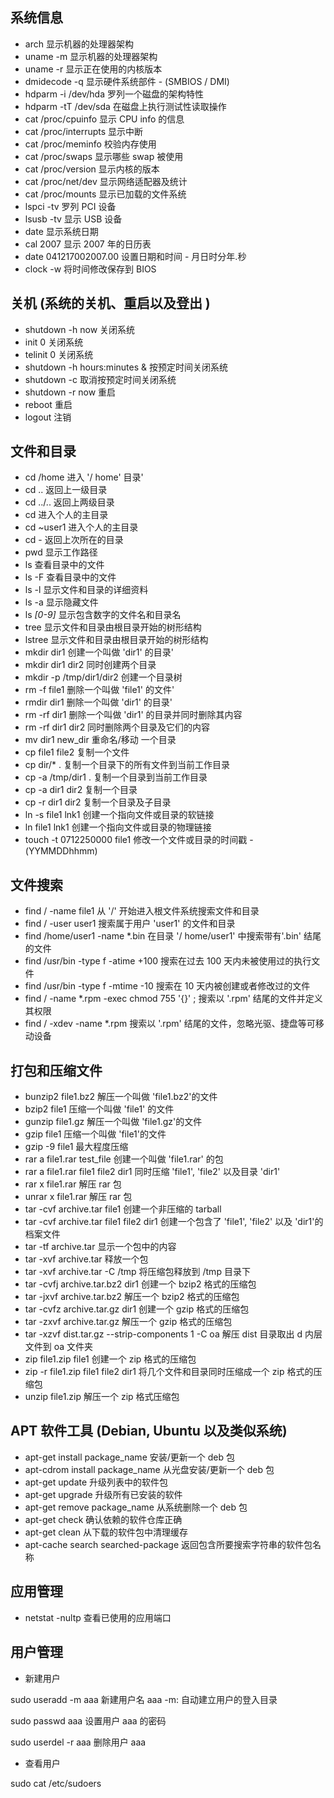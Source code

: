 ## 系统信息

- arch 显示机器的处理器架构
- uname -m 显示机器的处理器架构
- uname -r 显示正在使用的内核版本
- dmidecode -q 显示硬件系统部件 - (SMBIOS / DMI)
- hdparm -i /dev/hda 罗列一个磁盘的架构特性
- hdparm -tT /dev/sda 在磁盘上执行测试性读取操作
- cat /proc/cpuinfo 显示 CPU info 的信息
- cat /proc/interrupts 显示中断
- cat /proc/meminfo 校验内存使用
- cat /proc/swaps 显示哪些 swap 被使用
- cat /proc/version 显示内核的版本
- cat /proc/net/dev 显示网络适配器及统计
- cat /proc/mounts 显示已加载的文件系统
- lspci -tv 罗列 PCI 设备
- lsusb -tv 显示 USB 设备
- date 显示系统日期
- cal 2007 显示 2007 年的日历表
- date 041217002007.00 设置日期和时间 - 月日时分年.秒
- clock -w 将时间修改保存到 BIOS

## 关机 (系统的关机、重启以及登出 )

- shutdown -h now 关闭系统
- init 0 关闭系统
- telinit 0 关闭系统
- shutdown -h hours:minutes & 按预定时间关闭系统
- shutdown -c 取消按预定时间关闭系统
- shutdown -r now 重启
- reboot 重启
- logout 注销

## 文件和目录

- cd /home 进入 '/ home' 目录'
- cd .. 返回上一级目录
- cd ../.. 返回上两级目录
- cd 进入个人的主目录
- cd ~user1 进入个人的主目录
- cd - 返回上次所在的目录
- pwd 显示工作路径
- ls 查看目录中的文件
- ls -F 查看目录中的文件
- ls -l 显示文件和目录的详细资料
- ls -a 显示隐藏文件
- ls _[0-9]_ 显示包含数字的文件名和目录名
- tree 显示文件和目录由根目录开始的树形结构
- lstree 显示文件和目录由根目录开始的树形结构
- mkdir dir1 创建一个叫做 'dir1' 的目录'
- mkdir dir1 dir2 同时创建两个目录
- mkdir -p /tmp/dir1/dir2 创建一个目录树
- rm -f file1 删除一个叫做 'file1' 的文件'
- rmdir dir1 删除一个叫做 'dir1' 的目录'
- rm -rf dir1 删除一个叫做 'dir1' 的目录并同时删除其内容
- rm -rf dir1 dir2 同时删除两个目录及它们的内容
- mv dir1 new_dir 重命名/移动 一个目录
- cp file1 file2 复制一个文件
- cp dir/\* . 复制一个目录下的所有文件到当前工作目录
- cp -a /tmp/dir1 . 复制一个目录到当前工作目录
- cp -a dir1 dir2 复制一个目录
- cp -r dir1 dir2 复制一个目录及子目录
- ln -s file1 lnk1 创建一个指向文件或目录的软链接
- ln file1 lnk1 创建一个指向文件或目录的物理链接
- touch -t 0712250000 file1 修改一个文件或目录的时间戳 - (YYMMDDhhmm)

## 文件搜索

- find / -name file1 从 '/' 开始进入根文件系统搜索文件和目录
- find / -user user1 搜索属于用户 'user1' 的文件和目录
- find /home/user1 -name \*.bin 在目录 '/ home/user1' 中搜索带有'.bin' 结尾的文件
- find /usr/bin -type f -atime +100 搜索在过去 100 天内未被使用过的执行文件
- find /usr/bin -type f -mtime -10 搜索在 10 天内被创建或者修改过的文件
- find / -name \*.rpm -exec chmod 755 '{}' \; 搜索以 '.rpm' 结尾的文件并定义其权限
- find / -xdev -name \*.rpm 搜索以 '.rpm' 结尾的文件，忽略光驱、捷盘等可移动设备

## 打包和压缩文件

- bunzip2 file1.bz2 解压一个叫做 'file1.bz2'的文件
- bzip2 file1 压缩一个叫做 'file1' 的文件
- gunzip file1.gz 解压一个叫做 'file1.gz'的文件
- gzip file1 压缩一个叫做 'file1'的文件
- gzip -9 file1 最大程度压缩
- rar a file1.rar test_file 创建一个叫做 'file1.rar' 的包
- rar a file1.rar file1 file2 dir1 同时压缩 'file1', 'file2' 以及目录 'dir1'
- rar x file1.rar 解压 rar 包
- unrar x file1.rar 解压 rar 包
- tar -cvf archive.tar file1 创建一个非压缩的 tarball
- tar -cvf archive.tar file1 file2 dir1 创建一个包含了 'file1', 'file2' 以及 'dir1'的档案文件
- tar -tf archive.tar 显示一个包中的内容
- tar -xvf archive.tar 释放一个包
- tar -xvf archive.tar -C /tmp 将压缩包释放到 /tmp 目录下
- tar -cvfj archive.tar.bz2 dir1 创建一个 bzip2 格式的压缩包
- tar -jxvf archive.tar.bz2 解压一个 bzip2 格式的压缩包
- tar -cvfz archive.tar.gz dir1 创建一个 gzip 格式的压缩包
- tar -zxvf archive.tar.gz 解压一个 gzip 格式的压缩包
- tar -xzvf dist.tar.gz --strip-components 1 -C oa 解压 dist 目录取出 d 内层文件到 oa 文件夹
- zip file1.zip file1 创建一个 zip 格式的压缩包
- zip -r file1.zip file1 file2 dir1 将几个文件和目录同时压缩成一个 zip 格式的压缩包
- unzip file1.zip 解压一个 zip 格式压缩包

## APT 软件工具 (Debian, Ubuntu 以及类似系统)

- apt-get install package_name 安装/更新一个 deb 包
- apt-cdrom install package_name 从光盘安装/更新一个 deb 包
- apt-get update 升级列表中的软件包
- apt-get upgrade 升级所有已安装的软件
- apt-get remove package_name 从系统删除一个 deb 包
- apt-get check 确认依赖的软件仓库正确
- apt-get clean 从下载的软件包中清理缓存
- apt-cache search searched-package 返回包含所要搜索字符串的软件包名称

## 应用管理

- netstat -nultp 查看已使用的应用端口

## 用户管理

- 新建用户

sudo useradd -m aaa
新建用户名 aaa
-m: 自动建立用户的登入目录

sudo passwd aaa
设置用户 aaa 的密码

sudo userdel -r aaa
删除用户 aaa

- 查看用户

sudo cat /etc/sudoers
